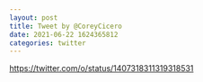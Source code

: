 ```yaml
--- 
layout: post 
title: Tweet by @CoreyCicero 
date: 2021-06-22 1624365812 
categories: twitter 
--- 
```

https://twitter.com/o/status/1407318311319318531